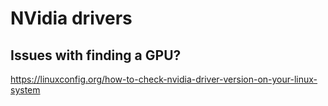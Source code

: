 # 



# NVidia drivers
## Issues with finding a GPU?  
https://linuxconfig.org/how-to-check-nvidia-driver-version-on-your-linux-system
